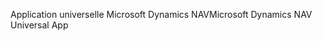 <span data-ttu-id="eacb7-101">Application universelle Microsoft Dynamics NAV</span><span class="sxs-lookup"><span data-stu-id="eacb7-101">Microsoft Dynamics NAV Universal App</span></span>